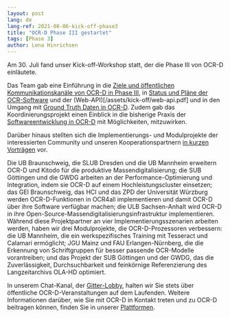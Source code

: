 ```yaml
---
layout: post
lang: de
lang-ref: 2021-08-06-kick-off-phase3
title: "OCR-D Phase III gestartet"
tags: [Phase 3]
author: Lena Hinrichsen
---
```


Am 30. Juli fand unser Kick-off-Workshop statt, der die Phase III von OCR-D einläutete. 

Das Team gab eine Einführung in die [Ziele und öffentlichen Kommunikationskanäle von OCR-D in Phase III](/assets/kick-off/phase3.pdf), in [Status und Pläne der OCR-Software](/assets/kick-off/spec_core_ocrd_all.pdf) und der (Web-API)[/assets/kick-off/web-api.pdf] und in den Umgang mit [Ground Truth Daten in OCR-D](/assets/kick-off/gt.pdf). Zudem gab das Koordinierungsprojekt einen Einblick in die bisherige Praxis der [Softwareentwicklung in OCR-D](/assets/kick-off/software-development.pdf) mit Möglichkeiten, mitzuwirken.

Darüber hinaus stellten sich die Implementierungs- und Modulprojekte der interessierten Community und unseren Kooperationspartnern [in kurzen Vorträgen](/assets/kick-off/lightning-talks.pdf) vor.

Die UB Braunschweig, die SLUB Dresden und die UB Mannheim erweitern OCR-D und Kitodo für die produktive Massendigitalisierung; die SUB Göttingen und die GWDG arbeiten an der Performance-Optimierung und Integration, indem sie OCR-D auf einem Hochleistungscluster einsetzen; das GEI Braunschweig, das HCI und das ZPD der Universität Würzburg werden OCR-D-Funktionen in OCR4all implementieren und damit OCR-D über ihre Software verfügbar machen; die ULB Sachsen-Anhalt wird OCR-D in ihre Open-Source-Massendigitalisierungsinfrastruktur implementieren.
Während diese Projektpartner an vier Implementierungsszenarien arbeiten werden, haben wir drei Modulprojekte, die OCR-D-Prozessoren verbessern: die UB Mannheim, die ein werkspezifisches Training mit Tesseract und Calamari ermöglicht; JGU Mainz und FAU Erlangen-Nürnberg, die die Erkennung von Schriftgruppen für besser passende OCR-Modelle vorantreiben; und das Projekt der SUB Göttingen und der GWDG, das die Zuverlässigkeit, Durchsuchbarkeit und feinkörnige Referenzierung des Langzeitarchivs OLA-HD optimiert.

In unserem Chat-Kanal, der [Gitter-Lobby](https://gitter.im/OCR-D/Lobby), halten wir Sie stets über öffentliche OCR-D-Veranstaltungen auf dem Laufenden. Weitere Informationen darüber, wie Sie mit OCR-D in Kontakt treten und zu OCR-D beitragen können, finden Sie in unserer [Plattformen](/de/platforms).
